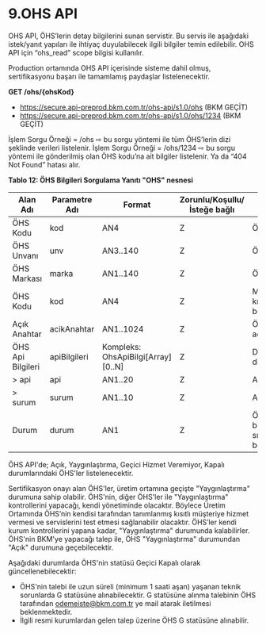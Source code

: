 # 9.OHS API

OHS API, ÖHS’lerin detay bilgilerini sunan servistir. Bu servis ile aşağıdaki istek/yanıt yapıları ile ihtiyaç duyulabilecek ilgili bilgiler temin edilebilir. OHS API için “ohs_read” scope bilgisi kullanılır.

Production ortamında OHS API içerisinde sisteme dahil olmuş, sertifikasyonu başarı ile tamamlamış paydaşlar listelenecektir. 

**GET /ohs/{ohsKod}**

-	https://secure.api-preprod.bkm.com.tr/ohs-api/s1.0/ohs (BKM GEÇİT)
-	https://secure.api-preprod.bkm.com.tr/ohs-api/s1.0/ohs/1234 (BKM GEÇİT)

İşlem Sorgu Örneği = /ohs ⇨ bu sorgu yöntemi ile tüm ÖHS’lerin dizi şeklinde verileri listelenir.
İşlem Sorgu Örneği = /ohs/1234 ⇨ bu sorgu yöntemi ile gönderilmiş olan ÖHS kodu’na ait bilgiler listelenir. Ya da “404 Not Found” hatası alır.

**Tablo 12: ÖHS Bilgileri Sorgulama Yanıtı "OHS" nesnesi**

|Alan Adı |Parametre Adı |Format |Zorunlu/Koşullu/İsteğe bağlı|Açıklama |
| --- | --- | --- | --- | --- |
|ÖHS Kodu	|kod	|AN4|	Z	|ÖHS'nin kod bilgisi|
|ÖHS Unvanı	|unv	|AN3..140|	Z	|ÖHS'nin unvan bilgisi|
|ÖHS Markası	|marka	|AN1..140|	Z	|ÖHS'nin marka bilgisi|
|ÖHS Kodu	|kod	|AN4|	Z	|Müşterinin kolaylıkla algılayabileceği kısa unvan bilgisi. ÖHS tarafından belirlenecektir.|
|Açık Anahtar	|acikAnahtar	|AN1..1024|	Z	|ÖHS’nin mesaj imzalama için paylaştığı açık anahtar|
|ÖHS Api Bilgileri	|apiBilgileri	|Kompleks:<br> OhsApiBilgi[Array][0..N]|	Z	|Desteklenen Api ve sürüm bilgileri dönülecektir.|
| > api	|api	|AN1..20|	Z	|Api İsmi Örnek :ois
| > surum	|surum	|AN1..10|	Z	|Api Sürüm Kodu Örnek: s1.0, s2.0 s1.0|
|Durum	|durum	|AN1|	Z	|ÖHS'nin durum bilgisidir.TR.OIS.DataCode.OHSDurumu sıralı veri tipinde alabileceği değerler belirtilmiştir.|

ÖHS API'de; Açık, Yaygınlaştırma, Geçici Hizmet Veremiyor, Kapalı durumlarındaki ÖHS'ler listelenecektir.

Sertifikasyon onayı alan ÖHS'ler, üretim ortamına geçişte "Yaygınlaştırma" durumuna sahip olabilir. ÖHS'nin, diğer ÖHS'ler ile "Yaygınlaştırma" kontrollerini yapacağı, kendi yönetiminde olacaktır. Böylece Üretim Ortamında ÖHS’nin kendisi tarafından tanımlanmış kısıtlı müşteriye hizmet vermesi ve servislerini test etmesi sağlanabilir olacaktır. ÖHS’ler kendi kurum kontrollerini yapana kadar, "Yaygınlaştırma" durumunda kalabilirler. ÖHS'nin BKM'ye yapacağı talep ile, ÖHS "Yaygınlaştırma" durumundan "Açık" durumuna geçebilecektir.

Aşağıdaki durumlarda ÖHS'nin statüsü Geçici Kapalı olarak güncellenebilecektir:

-	ÖHS'nin talebi ile uzun süreli (minimum 1 saati aşan) yaşanan teknik sorunlarda G statüsüne alınabilecektir. G statüsüne alınma talebinin ÖHS tarafından odemeiste@bkm.com.tr ye mail atarak iletilmesi beklenmektedir.
-	İlgili resmi kurumlardan gelen talep üzerine ÖHS G statüsüne alınabilir.

